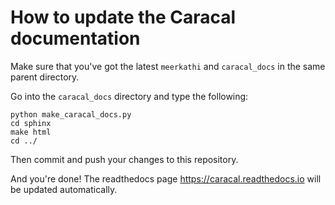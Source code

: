 # How to update the Caracal documentation

Make sure that you've got the latest `meerkathi` and `caracal_docs` in the same parent directory.

Go into the `caracal_docs` directory and type the following:
```
python make_caracal_docs.py
cd sphinx
make html
cd ../
```

Then commit and push your changes to this repository.

And you're done! The readthedocs page https://caracal.readthedocs.io will be updated automatically.
